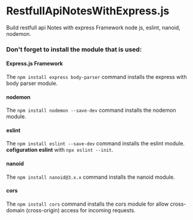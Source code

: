 # RestfullApiNotesWithExpress.js
Build restfull api Notes  with express Framework node js, eslint, nanoid, nodemon.

### Don't forget to install the module that is used:
#### Express.js Framework
The `npm install express body-parser` command installs the express with body parser module.
#### nodemon
The `npm install nodemon --save-dev` command installs the nodemon module.
#### eslint
The `npm install eslint --save-dev` command installs the eslint module.
**cofiguration eslint**
with `npx eslint --init`.
#### nanoid
The `npm install nanoid@3.x.x` command installs the nanoid module.
#### cors
The `npm install cors` command installs the cors module for allow cross-domain (cross-origin) access for incoming requests.
